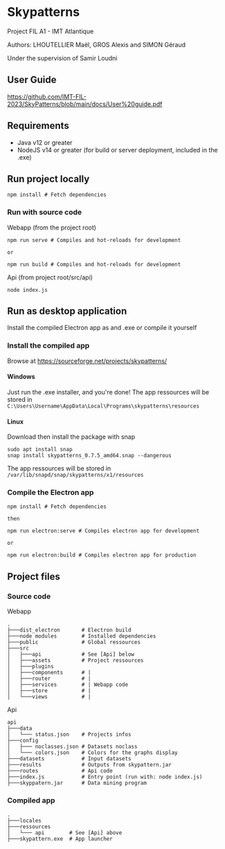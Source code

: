 # Skypatterns

Project FIL A1 - IMT Atlantique

Authors: LHOUTELLIER Maël, GROS Alexis and SIMON Géraud

Under the supervision of Samir Loudni

## User Guide

https://github.com/IMT-FIL-2023/SkyPatterns/blob/main/docs/User%20guide.pdf

## Requirements

- Java v12 or greater
- NodeJS v14 or greater (for build or server deployment, included in the .exe)

## Run project locally

```
npm install # Fetch dependencies
```

### Run with source code

Webapp (from the project root)

```
npm run serve # Compiles and hot-reloads for development

or

npm run build # Compiles and hot-reloads for development
```

Api (from project root/src/api)

```
node index.js
```

## Run as desktop application

Install the compiled Electron app as and .exe or compile it yourself

### Install the compiled app

Browse at https://sourceforge.net/projects/skypatterns/

#### Windows

Just run the .exe installer, and you're done!
The app ressources will be stored in ```C:\Users\Username\AppData\Local\Programs\skypatterns\resources```

#### Linux

Download then install the package with snap

```
sudo apt install snap
snap install skypatterns_0.7.5_amd64.snap --dangerous
```

The app ressources will be stored in ```/var/lib/snapd/snap/skypatterns/x1/resources```

### Compile the Electron app

```
npm install # Fetch dependencies

then

npm run electron:serve # Compiles electron app for development

or

npm run electron:build # Compiles electron app for production
```

## Project files

### Source code

Webapp

```
.
├───dist_electron       # Electron build
├───node modules        # Installed dependencies
├───public              # Global ressources
├───src
│   ├───api             # See [Api] below
│   ├───assets          # Project ressources
│   ├───plugins
│   ├───components      # |
│   ├───router          # |
│   ├───services        # | Webapp code
│   ├───store           # |
│   └───views           # |
```

Api

```
api
├───data
│   └─── status.json    # Projects infos
├───config
│   ├─── noclasses.json # Datasets noclass
│   └─── colors.json    # Colors for the graphs display
├───datasets            # Input datasets
├───results             # Outputs from skypattern.jar
├───routes              # Api code
├───index.js            # Entry point (run with: node index.js)
├───skyppatern.jar      # Data mining program
```

### Compiled app

```
.
├───locales
├───ressources
│   └─── api        # See [Api] above
├───skypattern.exe  # App launcher
```

